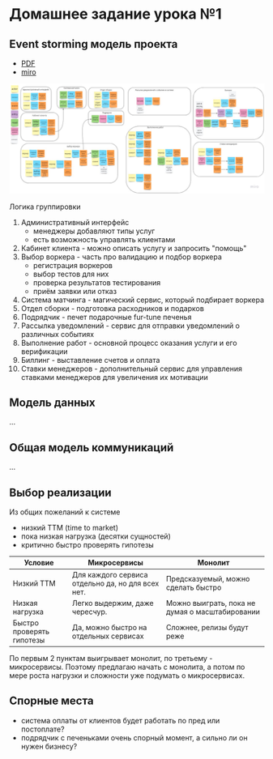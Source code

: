 # Домашнее задание урока №1

## Event storming модель проекта

- [PDF](./es.pdf)
- [miro](https://miro.com/app/board/uXjVP3cbcYw=/?share_link_id=182043605419)

![ES](es.jpg)

Логика группировки

1. Административный интерфейс
    - менеджеры добавляют типы услуг
    - есть возможность управлять клиентами
2. Кабинет клиента - можно описать услугу и запросить "помощь"
3. Выбор воркера - часть про валидацию и подбор воркера
   - регистрация воркеров
   - выбор тестов для них
   - проверка результатов тестирования
   - приём заявки или отказ
4. Система матчинга - магический сервис, который подбирает воркера
5. Отдел сборки - подготовка расходников и подарков
6. Подрядчик - печет подарочные fur-tune печенья
7. Рассылка уведомлений - сервис для отправки уведомлений о различных событиях
8. Выполнение работ - основной процесс оказания услуги и его верификации
9.  Биллинг - выставление счетов и оплата
10. Ставки менеджеров - дополнительный сервис для управления ставками менеджеров для увеличения их мотивации

## Модель данных

...

## Общая модель коммуникаций

...

## Выбор реализации

Из общих пожеланий к системе

- низкий TTM (time to market)
- пока низкая нагрузка (десятки сущностей)
- критично быстро проверять гипотезы

Условие | Микросервисы | Монолит
--- | --- | ---
Низкий TTM | Для каждого сервиса отдельно да, но для всех нет. | Предсказуемый, можно сделать быстро
Низкая нагрузка | Легко выдержим, даже чересчур. | Можно выиграть, пока не думая о масштабировании
Быстро проверять гипотезы | Да, можно быстро на отдельных сервисах | Сложнее, релизы будут реже

По первым 2 пунктам выигрывает монолит, по третьему - микросервисы. Поэтому предлагаю начать с монолита, а потом по мере роста нагрузки и сложности уже подумать о микросервисах.

## Спорные места

- система оплаты от клиентов будет работать по пред или постоплате?
- подрядчик с печеньками очень спорный момент, а сильно ли он нужен бизнесу?
